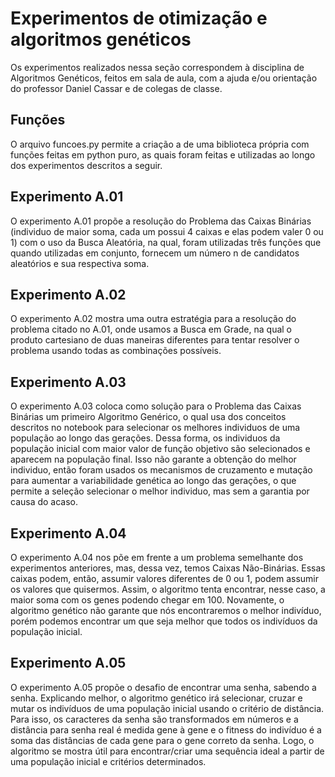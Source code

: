 # Experimentos de otimização e algoritmos genéticos

Os experimentos realizados nessa seção correspondem à disciplina de Algoritmos Genéticos, feitos em sala de aula, com a ajuda e/ou orientação do professor Daniel Cassar e de colegas de classe.

## Funções

O arquivo funcoes.py permite a criação a de uma biblioteca própria com funções feitas em python puro, as quais foram feitas e utilizadas ao longo dos experimentos descritos a seguir.

## Experimento A.01

O experimento A.01 propõe a resolução do Problema das Caixas Binárias (individuo de maior soma, cada um possui 4 caixas e elas podem valer 0 ou 1) com o uso da Busca Aleatória, na qual, foram utilizadas três funções que quando utilizadas em conjunto, fornecem um número n de candidatos aleatórios e sua respectiva soma.

## Experimento A.02

O experimento A.02 mostra uma outra estratégia para a resolução do problema citado no A.01, onde usamos a Busca em Grade, na qual o produto cartesiano de duas maneiras diferentes para tentar resolver o problema usando todas as combinações possíveis.

## Experimento A.03

O experimento A.03 coloca como solução para o Problema das Caixas Binárias um primeiro Algoritmo Genérico, o qual usa dos conceitos descritos no notebook para selecionar os melhores individuos de uma população ao longo das gerações. Dessa forma, os individuos da população inicial com maior valor de função objetivo são selecionados e aparecem na população final. Isso não garante a obtenção do melhor individuo, então foram usados os mecanismos de cruzamento e mutação para aumentar a variabilidade genética ao longo das gerações, o que permite a seleção selecionar o melhor individuo, mas sem a garantia por causa do acaso.

## Experimento A.04

O experimento A.04 nos põe em frente a um problema semelhante dos experimentos anteriores, mas, dessa vez, temos Caixas Não-Binárias. Essas caixas podem, então, assumir valores diferentes de 0 ou 1, podem assumir os valores que quisermos. Assim, o algoritmo tenta encontrar, nesse caso, a maior soma com os genes podendo chegar em 100. Novamente, o algoritmo genético não garante que nós encontraremos o melhor indivíduo, porém podemos encontrar um que seja melhor que todos os indivíduos da população inicial.

## Experimento A.05

O experimento A.05 propõe o desafio de encontrar uma senha, sabendo a senha. Explicando melhor, o algoritmo genético irá selecionar, cruzar e mutar os indivíduos de uma população inicial usando o critério de distância. Para isso, os caracteres da senha são transformados em números e a distância para senha real é medida gene à gene e o fitness do indivíduo é a soma das distâncias de cada gene para o gene correto da senha. Logo, o algoritmo se mostra útil para encontrar/criar uma sequência ideal a partir de uma população inicial e critérios determinados.